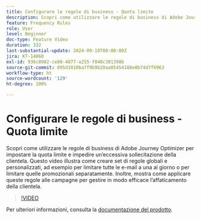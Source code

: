 ```yaml
---
title: Configurare le regole di business - Quota limite
description: Scopri come utilizzare le regole di business di Adobe Journey Optimizer (AJO) per impostare una quota limite e impedire un’eccessiva sollecitazione della clientela. Questo video illustra come creare set di regole globali e personalizzati, ad esempio per limitare tutte le e-mail a una al giorno o per limitare quelle promozionali separatamente. Inoltre, mostra come applicare queste regole alle campagne per gestire in modo efficace l’affaticamento della clientela.
feature: Frequency Rules
role: User
level: Beginner
doc-type: Feature Video
duration: 332
last-substantial-update: 2024-09-10T00:00:00Z
jira: KT-14860
exl-id: 936c8902-ce08-4877-a255-f840c301398b
source-git-commit: 095d1010ba7f9b9b20aa05454188e8b74d7f6963
workflow-type: ht
source-wordcount: '129'
ht-degree: 100%

---
```


# Configurare le regole di business - Quota limite

Scopri come utilizzare le regole di business di Adobe Journey Optimizer per impostare la quota limite e impedire un’eccessiva sollecitazione della clientela. Questo video illustra come creare set di regole globali e personalizzati, ad esempio per limitare tutte le e-mail a una al giorno o per limitare quelle promozionali separatamente. Inoltre, mostra come applicare queste regole alle campagne per gestire in modo efficace l’affaticamento della clientela.

>[!VIDEO](https://video.tv.adobe.com/v/3433395/?learn=on)

Per ulteriori informazioni, consulta la [documentazione del prodotto](https://experienceleague.adobe.com/it/docs/journey-optimizer/using/configuration/frequency-rules).
